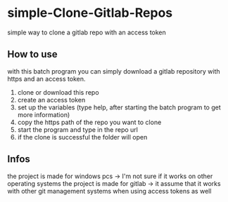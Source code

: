 # simple-Clone-Gitlab-Repos
simple way to clone a gitlab repo with an access token

## How to use
with this batch program you can simply download a gitlab repository with https and an access token.
1. clone or download this repo
2. create an access token
3. set up the variables (type help, after starting the batch program to get more information)
4. copy the https path of the repo you want to clone
5. start the program and type in the repo url
6. if the clone is successful the folder will open

## Infos
the project is made for windows pcs
-> I'm not sure if it works on other operating systems
the project is made for gitlab
-> it assume that it works with other git management systems when using access tokens as well
